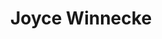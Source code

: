---
layout: layouts/profile.liquid
title: Joyce Winnecke
id: joyce_winnecke
prefix: 
first: Joyce
middle: 
last: Winnecke
suffix: 
currentTitle: Communications, Marketing, Strategy Advisor; Board Leader
currentOrg: JWinnecke Advisors LLC, Grown In Education
bio: --Expertise leading transformation in the communications, media and business events sectors. <br />--P&amp;L, M&amp;A, operations, digital transformation, reputation and crisis, union negotiations.<br />--Branding, revenue growth, internal and external communications in B2B and B2C arenas.<br />--Corporate Advisory Board Member, Grown In Education LLC.<br />--Prior President within publicly traded Tribune Publishing.<br />--University of Chicago MBA.<br />--Success developing talent and building inclusive workplaces.<br />--Immediate Past President, YWCA Metropolitan Chicago ($40 million annual revenues).<br /><br />As President of Tribune Content Agency, Joyce Winnecke spearheaded a turnaround of the 98-year-old global licensing and content company, a division of Tribune Publishing. As Vice President and Associate Editor of the Chicago Tribune, she helped engineer digital transformation and developed new business models through culture change, organizational redesign and new products. As Chief Marketing and Experience Officer at PCMA, she crafted brand strategy and built digital marketing capabilities to establish its leadership position in the conventions and business events industry, leading the teams responsible for editorial, education products, events strategy and production, audience engagement, and sales.<br /><br />Joyce is Immediate Past President of YWCA Metropolitan Chicago Board of Directors. Board President for four years, she managed a CEO search and leadership transition, and shepherded a number of acquisitions contributing to annual revenue growth from $10 million to more than $40 million. She served on the Audit and Executive committees. In 2022, she was honored to be named YWCA Board Emeritus.<br /><br />Currently she serves on the Advisory Board for Grown In Education LLC, the leading news, education and information platform in the cannabis industry.<br /><br />As President of JW Advisors LLC, Joyce guides businesses and large non-profit institutions. Her work includes change management, employee engagement, audience engagement, branding and messaging, content strategy and creation, crisis communications, and reputation and issues management.<br /><br />Joyce understands that clear and intentional communication – with employees, customers, investors and fellow board members – is the essential driver of success. Beginning her career as a journalist, Joyce brings a natural curiosity and knack for asking the right questions to unlock growth potential.<br /><br />Fluent in DEI issues, Joyce created a diversity and inclusion program for the conventions and business events industry. She is President-Elect of International Women’s Forum Chicago, dedicated to elevating women and championing equality.<br /><br />Joyce earned a Certificate in Private Company Governance from the Private Directors Association and a Certificate in “Corporate Governance – Effectiveness and Accountability in the Boardroom’’ from Northwestern University Kellogg School.<br /><br />Over 14 years at Tribune Publishing, Joyce served in a number of leadership positions, most recently orchestrating the turnaround of Tribune Content Agency, the global content syndication and licensing arm with 3,400 clients in 92 countries. She spearheaded a pivot to digital products and markets resulting in revenue and profit growth to reverse a 10-year decline. In this role, she oversaw teams responsible for international and domestic sales, marketing, rights management, product development and delivery, operations, and technology. She negotiated the acquisition of MCT Information Services, a global daily news wire, and led the complex integration and rebranding to achieve investment payment ahead of schedule.
linkedin: https://www.linkedin.com/in/joyce-winnecke/
tiktok: 
twitter: 
aboutme: 
insta: 
orgURL: 
snapchat: 
personalURL: 
smallHeadshotURL: assets/images/headshots/JWinnecke%20headshot_converted_scaled.avif
originalHeadshotURL: assets/images/headshots/JWinnecke%20headshot_converted_scaled.avif
tags-experience: 
 - B2B
 - B2C
 - DEI
 - Marketing
 - PR / Public Relations
 - Private Companies
 - Transformational and Growth
 - B2B
 - B2C
 - Business Development
 - DEI
 - Digital
 - Digital Transformation
 - Global
 - Governance
 - International
 - Mergers & Acquisitions
 - Marketing
 - P&L&#58; $0-$500M
 - PR / Public Relations
 - Private Companies
 - Public Companies
 - Transformational and Growth
 - Turnaround
tags-current-industries: 
tags-current-position: 
 - Founder
tags-past-industries: 
 - Associations
 - Civic/Public Policy
 - Consulting
 - Education and Health Services
 - Human Services
 - Information
 - Internet Publishing and Broadcasting
 - Marketing/Sales
 - Media
 - PR/Communications
 - Publishing Industries (except Internet)
tags-past-position: 
 - CMO / Chief Marketing Officer
 - Founder
 - President
 - SVP / Senior Vice President
 - VP / Vice President
tags-current-board-service: 
    - Corporate Private
    - Corporate Public
    - Nonprofit
    - SPAC
    - VC
    - Private Equity
tags-past-board-service: 
    - Corporate Private
    - Corporate Public
    - Nonprofit
    - SPAC
    - VC
    - Private Equity
boards-current-corporate-private: 
 - Advisor, Grown In Education, 
boards-current-corporate-public: 
boards-current-nonprofit: 
 - International Women's Forum, 
 - The Village Chicago, 
boards-current-privateequity: 
boards-current-spac: 
boards-current-vc: 
boards-past-corporate-private: 
boards-past-corporate-public: 
boards-past-nonprofit: 
 - YWCA Metropolitan Chicago, 
 - Chicago Tribune Foundation, 
 - The Chicago Network, 
boards-past-privateequity: 
boards-past-spac: 
boards-past-vc: 
---